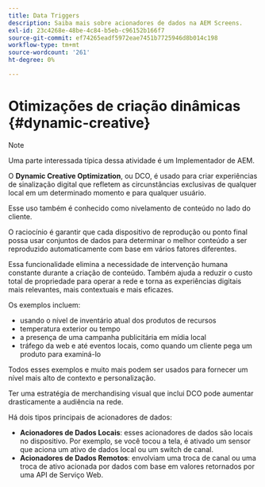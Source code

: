 ```yaml
---
title: Data Triggers
description: Saiba mais sobre acionadores de dados na AEM Screens.
exl-id: 23c4268e-48be-4c84-b5eb-c96152b166f7
source-git-commit: ef74265eadf5972eae7451b7725946d8b014c198
workflow-type: tm+mt
source-wordcount: '261'
ht-degree: 0%

---
```


# Otimizações de criação dinâmicas {#dynamic-creative}

>[!NOTE]
>
>Uma parte interessada típica dessa atividade é um Implementador de AEM.

O **Dynamic Creative Optimization**, ou DCO, é usado para criar experiências de sinalização digital que refletem as circunstâncias exclusivas de qualquer local em um determinado momento e para qualquer usuário.

Esse uso também é conhecido como nivelamento de conteúdo no lado do cliente.

O raciocínio é garantir que cada dispositivo de reprodução ou ponto final possa usar conjuntos de dados para determinar o melhor conteúdo a ser reproduzido automaticamente com base em vários fatores diferentes.

Essa funcionalidade elimina a necessidade de intervenção humana constante durante a criação de conteúdo. Também ajuda a reduzir o custo total de propriedade para operar a rede e torna as experiências digitais mais relevantes, mais contextuais e mais eficazes.

Os exemplos incluem:

* usando o nível de inventário atual dos produtos de recursos
* temperatura exterior ou tempo
* a presença de uma campanha publicitária em mídia local
* tráfego da web e até eventos locais, como quando um cliente pega um produto para examiná-lo

Todos esses exemplos e muito mais podem ser usados para fornecer um nível mais alto de contexto e personalização.

Ter uma estratégia de merchandising visual que inclui DCO pode aumentar drasticamente a audiência na rede.

Há dois tipos principais de acionadores de dados:

* **Acionadores de Dados Locais**: esses acionadores de dados são locais no dispositivo. Por exemplo, se você tocou a tela, é ativado um sensor que aciona um ativo de dados local ou um switch de canal.
* **Acionadores de Dados Remotos**: envolviam uma troca de canal ou uma troca de ativo acionada por dados com base em valores retornados por uma API de Serviço Web.
